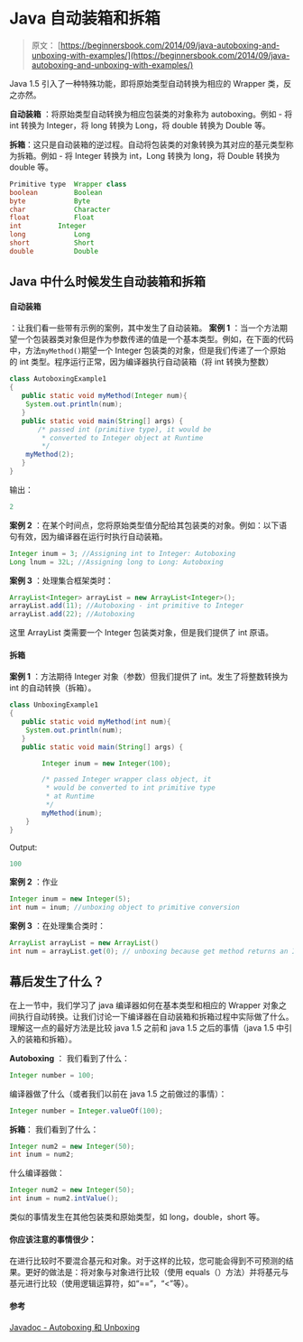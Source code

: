 # Java 自动装箱和拆箱

> 原文： [https://beginnersbook.com/2014/09/java-autoboxing-and-unboxing-with-examples/](https://beginnersbook.com/2014/09/java-autoboxing-and-unboxing-with-examples/)

Java 1.5 引入了一种特殊功能，即将原始类型自动转换为相应的 Wrapper 类，反之亦然。

**自动装箱** ：将原始类型自动转换为相应包装类的对象称为 autoboxing。例如 - 将 int 转换为 Integer，将 long 转换为 Long，将 double 转换为 Double 等。

**拆箱**：这只是自动装箱的逆过程。自动将包装类的对象转换为其对应的基元类型称为拆箱。例如 - 将 Integer 转换为 int，Long 转换为 long，将 Double 转换为 double 等。

```java
Primitive type	Wrapper class
boolean	        Boolean
byte	        Byte
char	        Character
float	        Float
int	        Integer
long	        Long
short	        Short
double	        Double
```

## Java 中什么时候发生自动装箱和拆箱

#### 自动装箱

：让我们看一些带有示例的案例，其中发生了自动装箱。
**案例 1** ：当一个方法期望一个包装器类对象但是作为参数传递的值是一个基本类型。例如，在下面的代码中，方法`myMethod()`期望一个 Integer 包装类的对象，但是我们传递了一个原始的 int 类型。程序运行正常，因为编译器执行自动装箱（将 int 转换为整数）

```java
class AutoboxingExample1
{
   public static void myMethod(Integer num){
	System.out.println(num);
   }
   public static void main(String[] args) {
       /* passed int (primitive type), it would be 
        * converted to Integer object at Runtime
        */
   	myMethod(2);
   }
}
```

输出：

```java
2
```

**案例 2** ：在某个时间点，您将原始类型值分配给其包装类的对象。例如：以下语句有效，因为编译器在运行时执行自动装箱。

```java
Integer inum = 3; //Assigning int to Integer: Autoboxing
Long lnum = 32L; //Assigning long to Long: Autoboxing
```

**案例 3** ：处理集合框架类时：

```java
ArrayList<Integer> arrayList = new ArrayList<Integer>();
arrayList.add(11); //Autoboxing - int primitive to Integer
arrayList.add(22); //Autoboxing

```

这里 ArrayList 类需要一个 Integer 包装类对象，但是我们提供了 int 原语。

#### 拆箱

**案例 1** ：方法期待 Integer 对象（参数）但我们提供了 int。发生了将整数转换为 int 的自动转换（拆箱）。

```java
class UnboxingExample1
{
   public static void myMethod(int num){
	System.out.println(num);
   }
   public static void main(String[] args) {

    	Integer inum = new Integer(100);

        /* passed Integer wrapper class object, it 
         * would be converted to int primitive type 
         * at Runtime
         */
    	myMethod(inum);
    }
}
```

Output:

```java
100
```

**案例 2** ：作业

```java
Integer inum = new Integer(5);
int num = inum; //unboxing object to primitive conversion
```

**案例 3** ：在处理集合类时：

```java
ArrayList arrayList = new ArrayList()
int num = arrayList.get(0); // unboxing because get method returns an Integer object

```

## 幕后发生了什么？

在上一节中，我们学习了 java 编译器如何在基本类型和相应的 Wrapper 对象之间执行自动转换。让我们讨论一下编译器在自动装箱和拆箱过程中实际做了什么。理解这一点的最好方法是比较 java 1.5 之前和 java 1.5 之后的事情（java 1.5 中引入的装箱和拆箱）。

**Autoboxing** ：
我们看到了什么：

```java
Integer number = 100;
```

编译器做了什么（或者我们以前在 java 1.5 之前做过的事情）：

```java
Integer number = Integer.valueOf(100);
```

**拆箱**：
我们看到了什么：

```java
Integer num2 = new Integer(50);
int inum = num2;
```

什么编译器做：

```java
Integer num2 = new Integer(50);
int inum = num2.intValue();
```

类似的事情发生在其他包装类和原始类型，如 long，double，short 等。

#### 你应该注意的事情很少：

在进行比较时不要混合基元和对象。对于这样的比较，您可能会得到不可预测的结果。更好的做法是：将对象与对象进行比较（使用 equals（）方法）并将基元与基元进行比较（使用逻辑运算符，如“==”，“&lt;”等）。

#### 参考

[Javadoc - Autoboxing 和 Unboxing](https://docs.oracle.com/javase/tutorial/java/data/autoboxing.html)